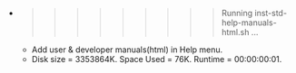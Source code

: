 * >>>>>>>>> Running inst-std-help-manuals-html.sh ...
  * Add user & developer manuals(html) in Help menu.
  * Disk size = 3353864K. Space Used = 76K. Runtime = 00:00:00:01.
